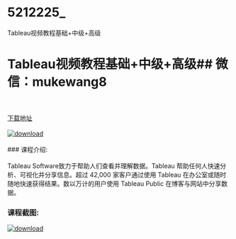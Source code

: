 # 5212225_
Tableau视频教程基础+中级+高级
# Tableau视频教程基础+中级+高级## 微信：mukewang8
<br/></br>[下载地址](http://www.36tz.cn/article/5212225 "下载地址")
<br/></br>[![download](http://36tz.cn/muke_img/2020_04_2-72-300x159.png "下载地址")](http://www.36tz.cn/article/5212225 "下载地址")
<br/></br>### 课程介绍:<br/></br>Tableau Software致力于帮助人们查看并理解数据。Tableau 帮助任何人快速分析、可视化并分享信息。超过 42,000 家客户通过使用 Tableau 在办公室或随时随地快速获得结果。数以万计的用户使用 Tableau Public 在博客与网站中分享数据。

### 课程截图:
[![download](http://36tz.cn/muke_img/2020_04_1-105.png "下载地址")](http://www.36tz.cn/article/5212225 "下载地址")
